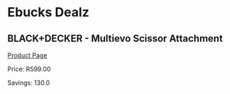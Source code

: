 
# Ebucks Dealz
## BLACK+DECKER - Multievo Scissor Attachment
[Product Page](https://www.ebucks.com/web/shop/productSelected.do?prodId=1169666389&catId=370101825)

Price: R599.00

Savings: 130.0


	
